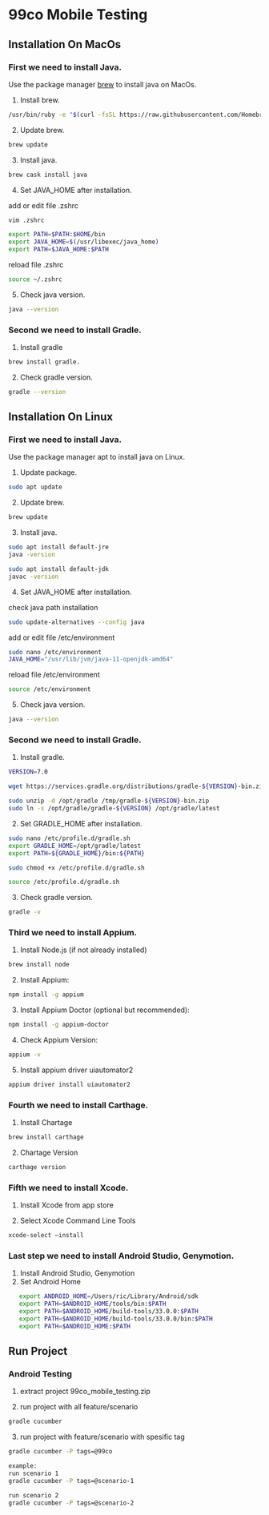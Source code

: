 # 99co Mobile Testing

## Installation On MacOs

### First we need to install Java.

Use the package manager [brew](https://brew.sh/) to install java on MacOs.

1. Install brew.
```bash
/usr/bin/ruby -e "$(curl -fsSL https://raw.githubusercontent.com/Homebrew/install/master/install)"
```
2. Update brew.
```bash
brew update
```
3. Install java.
```bash
brew cask install java
```
4. Set JAVA_HOME after installation.

add or edit file .zshrc
```bash
vim .zshrc

export PATH=$PATH:$HOME/bin
export JAVA_HOME=$(/usr/libexec/java_home)
export PATH=$JAVA_HOME:$PATH
```

reload file .zshrc

```bash
source ~/.zshrc
```

5. Check java version.
```bash
java --version
```

### Second we need to install Gradle.

1. Install gradle
```bash
brew install gradle.
```

2. Check gradle version.
```bash
gradle --version
```

## Installation On Linux
### First we need to install Java.

Use the package manager apt to install java on Linux.

1. Update package.
```bash
sudo apt update
```
2. Update brew.
```bash
brew update
```
3. Install java.
```bash
sudo apt install default-jre
java -version

sudo apt install default-jdk
javac -version
```
4. Set JAVA_HOME after installation.


check java path installation
```bash
sudo update-alternatives --config java
```

add or edit file /etc/environment
```bash
sudo nano /etc/environment
JAVA_HOME="/usr/lib/jvm/java-11-openjdk-amd64"
```
reload file  /etc/environment
```bash
source /etc/environment
```
5. Check java version.
```bash
java --version
```

### Second we need to install Gradle.

1. Install gradle.
```bash
VERSION=7.0

wget https://services.gradle.org/distributions/gradle-${VERSION}-bin.zip -P /tmp

sudo unzip -d /opt/gradle /tmp/gradle-${VERSION}-bin.zip
sudo ln -s /opt/gradle/gradle-${VERSION} /opt/gradle/latest

```
2. Set GRADLE_HOME after installation.
```bash
sudo nano /etc/profile.d/gradle.sh
export GRADLE_HOME=/opt/gradle/latest
export PATH=${GRADLE_HOME}/bin:${PATH}

sudo chmod +x /etc/profile.d/gradle.sh

source /etc/profile.d/gradle.sh
```


3. Check gradle version.
```bash
gradle -v
```

### Third we need to install Appium.

1. Install Node.js (if not already installed)
```bash
brew install node
```

2. Install Appium:
```bash
npm install -g appium
```

3. Install Appium Doctor (optional but recommended):
```bash
npm install -g appium-doctor
```

4. Check Appium Version:
```bash
appium -v
```

5. Install appium driver uiautomator2
```bash
appium driver install uiautomator2
```

### Fourth we need to install Carthage.
1. Install Chartage
```bash
brew install carthage
```

2. Chartage Version
```bash
carthage version
```

### Fifth we need to install Xcode.
1. Install Xcode from app store

2. Select Xcode Command Line Tools
```bash
xcode-select —install
```

### Last step we need to install Android Studio, Genymotion.
1. Install Android Studio, Genymotion
2. Set Android Home
```bash
   export ANDROID_HOME=/Users/ric/Library/Android/sdk
   export PATH=$ANDROID_HOME/tools/bin:$PATH
   export PATH=$ANDROID_HOME/build-tools/33.0.0:$PATH
   export PATH=$ANDROID_HOME/build-tools/33.0.0/bin:$PATH
   export PATH=$ANDROID_HOME:$PATH
```

## Run Project

###  Android Testing
1. extract project 99co_mobile_testing.zip

2. run project with all feature/scenario
```bash
gradle cucumber
```

3. run project with feature/scenario with spesific tag
```bash
gradle cucumber -P tags=@99co

example:
run scenario 1
gradle cucumber -P tags=@scenario-1

run scenario 2
gradle cucumber -P tags=@scenario-2
```
